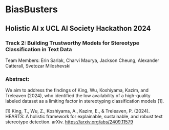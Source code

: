 # BiasBusters
## Holistic AI x UCL AI Society Hackathon 2024
### Track 2: Building Trustworthy Models for Stereotype Classification in Text Data
Team Members: Erin Sarlak, Charvi Maurya, Jackson Cheung, Alexander Catterall, Svetozar Miloshevski

### Abstract:
We aim to address the findings of King, Wu, Koshiyama, Kazim, and Treleaven (2024), who identified the low availability of a high-quality labeled dataset as a limiting factor in stereotyping classification models [1].





[1] King, T., Wu, Z., Koshiyama, A., Kazim, E., & Treleaven, P. (2024). HEARTS: A holistic framework for explainable, sustainable, and robust text stereotype detection. arXiv. https://arxiv.org/abs/2409.11579
